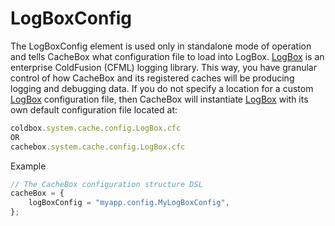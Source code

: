 # LogBoxConfig

The LogBoxConfig element is used only in standalone mode of operation and tells CacheBox what configuration file to load into LogBox.  [LogBox](http://logbox.ortusbooks.com) is an enterprise ColdFusion (CFML) logging library. This way, you have granular control of how CacheBox and its registered caches will be producing logging and debugging data. If you do not specify a location for a custom [LogBox](http://wiki.coldbox.org/wiki/LogBox.cfm) configuration file, then CacheBox will instantiate [LogBox](http://wiki.coldbox.org/wiki/LogBox.cfm) with its own default configuration file located at:

```javascript
coldbox.system.cache.config.LogBox.cfc
OR
cachebox.system.cache.config.LogBox.cfc
```

Example

```javascript
// The CacheBox configuration structure DSL
cacheBox = {
    logBoxConfig = "myapp.config.MyLogBoxConfig",
};
```
